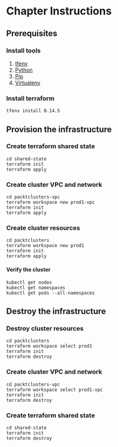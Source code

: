 # Chapter Instructions

## Prerequisites
### Install tools
 1. [tfenv](https://github.com/tfutils/tfenv)
 2. [Python](https://www.python.org/downloads/)
 3. [Pip](https://pip.pypa.io/en/stable/)
 4. [Virtualenv](https://pypi.org/project/virtualenv/)

### Install terraform
    tfenv install 0.14.5

## Provision the infrastructure

### Create terraform shared state
    cd shared-state 
    terraform init 
    terraform apply

### Create cluster VPC and network
    cd packtclusters-vpc
    terraform workspace new prod1-vpc
    terraform init 
    terraform apply

### Create cluster resources
    cd packtclusters
    terraform workspace new prod1                
    terraform init 
    terraform apply

#### Verify the cluster

    kubectl get nodes
    kubectl get namespaces
    kubectl get pods --all-namespaces

## Destroy the infrastructure

### Destroy cluster resources
    cd packtclusters
    terraform workspace select prod1                
    terraform init 
    terraform destroy
    
### Create cluster VPC and network
    cd packtclusters-vpc
    terraform workspace select prod1-vpc
    terraform init 
    terraform destroy
    
### Create terraform shared state
    cd shared-state 
    terraform init 
    terraform destroy
